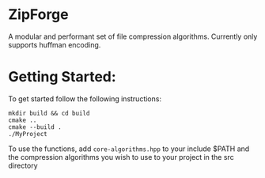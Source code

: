 # ZipForge
A modular and performant set of file compression algorithms.
Currently only supports huffman encoding.

# Getting Started: 
To get started follow the following instructions: 
```
mkdir build && cd build
cmake ..
cmake --build .
./MyProject
```

To use the functions, add `core-algorithms.hpp` to your include $PATH and the compression algorithms you wish to use to your project in the src directory
